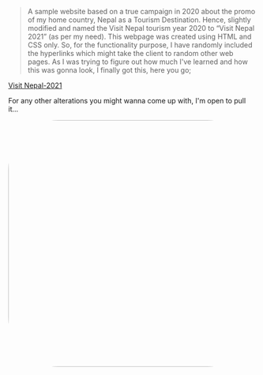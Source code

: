 > A sample website based on a true campaign in 2020 about the promo of my home country, Nepal as a Tourism Destination. Hence, slightly modified and named the Visit Nepal tourism year 2020 to “Visit Nepal 2021” (as per my need). This webpage was created using HTML and CSS only. So, for the functionality purpose, I have randomly included the hyperlinks which might take the client to random other web pages. As I was trying to figure out how much I've learned and how this was gonna look, I finally got this, here you go;

[Visit Nepal-2021](https://sacsam005.github.io/Visit-Nepal-2021-Demowebpage/)

For any other alterations you might wanna come up with, I'm open to pull it... 

<img src="https://i.pinimg.com/originals/f2/6e/f6/f26ef6e3157057d9a7f6c0cc568ea563.jpg" style="border-radius: 20%; width: 1200px; height: 500px;">
